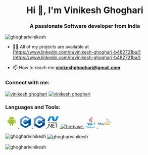 <h1 align="center">Hi 👋, I'm Vinikesh Ghoghari</h1>
<h3 align="center">A passionate Software developer from India</h3>

<p align="left"> <img src="https://komarev.com/ghpvc/?username=ghogharivinikesh&label=Profile%20views&color=0e75b6&style=flat" alt="ghogharivinikesh" /> </p>

- 👨‍💻 All of my projects are available at [https://www.linkedin.com/in/vinikesh-ghoghari-b482721ba/](https://www.linkedin.com/in/vinikesh-ghoghari-b482721ba/)

- 📫 How to reach me **vinikeshghoghari@gmail.com**

<h3 align="left">Connect with me:</h3>
<p align="left">
<a href="https://linkedin.com/in/vinikesh ghoghari" target="blank"><img align="center" src="https://raw.githubusercontent.com/rahuldkjain/github-profile-readme-generator/master/src/images/icons/Social/linked-in-alt.svg" alt="vinikesh ghoghari" height="30" width="40" /></a>
<a href="https://www.youtube.com/c/vinikesh ghoghari" target="blank"><img align="center" src="https://raw.githubusercontent.com/rahuldkjain/github-profile-readme-generator/master/src/images/icons/Social/youtube.svg" alt="vinikesh ghoghari" height="30" width="40" /></a>
</p>

<h3 align="left">Languages and Tools:</h3>
<p align="left"> <a href="https://developer.android.com" target="_blank" rel="noreferrer"> <img src="https://raw.githubusercontent.com/devicons/devicon/master/icons/android/android-original-wordmark.svg" alt="android" width="40" height="40"/> </a> <a href="https://www.cprogramming.com/" target="_blank" rel="noreferrer"> <img src="https://raw.githubusercontent.com/devicons/devicon/master/icons/c/c-original.svg" alt="c" width="40" height="40"/> </a> <a href="https://www.w3schools.com/cpp/" target="_blank" rel="noreferrer"> <img src="https://raw.githubusercontent.com/devicons/devicon/master/icons/cplusplus/cplusplus-original.svg" alt="cplusplus" width="40" height="40"/> </a> <a href="https://dotnet.microsoft.com/" target="_blank" rel="noreferrer"> <img src="https://raw.githubusercontent.com/devicons/devicon/master/icons/dot-net/dot-net-original-wordmark.svg" alt="dotnet" width="40" height="40"/> </a> <a href="https://firebase.google.com/" target="_blank" rel="noreferrer"> <img src="https://www.vectorlogo.zone/logos/firebase/firebase-icon.svg" alt="firebase" width="40" height="40"/> </a> <a href="https://www.java.com" target="_blank" rel="noreferrer"> <img src="https://raw.githubusercontent.com/devicons/devicon/master/icons/java/java-original.svg" alt="java" width="40" height="40"/> </a> <a href="https://www.mysql.com/" target="_blank" rel="noreferrer"> <img src="https://raw.githubusercontent.com/devicons/devicon/master/icons/mysql/mysql-original-wordmark.svg" alt="mysql" width="40" height="40"/> </a> </p>

<p><img align="left" src="https://github-readme-stats.vercel.app/api/top-langs?username=ghogharivinikesh&show_icons=true&locale=en&layout=compact" alt="ghogharivinikesh" /></p>

<p>&nbsp;<img align="center" src="https://github-readme-stats.vercel.app/api?username=ghogharivinikesh&show_icons=true&locale=en" alt="ghogharivinikesh" /></p>

<p><img align="center" src="https://github-readme-streak-stats.herokuapp.com/?user=ghogharivinikesh&" alt="ghogharivinikesh" /></p>
